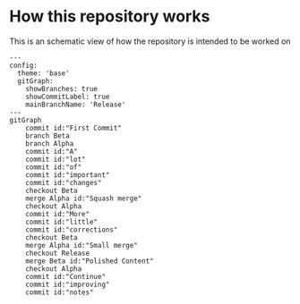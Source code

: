 # How this repository works

This is an schematic view of how the repository is intended to be worked on

```mermaid
---
config:
  theme: 'base'
  gitGraph:
    showBranches: true
    showCommitLabel: true
    mainBranchName: 'Release'
---
gitGraph
    commit id:"First Commit"
    branch Beta
    branch Alpha
    commit id:"A"
    commit id:"lot"
    commit id:"of"
    commit id:"important"
    commit id:"changes"
    checkout Beta
    merge Alpha id:"Squash merge"
    checkout Alpha
    commit id:"More"
    commit id:"little"
    commit id:"corrections"
    checkout Beta
    merge Alpha id:"Small merge"
    checkout Release
    merge Beta id:"Polished Content"
    checkout Alpha
    commit id:"Continue"
    commit id:"improving"
    commit id:"notes"
```
